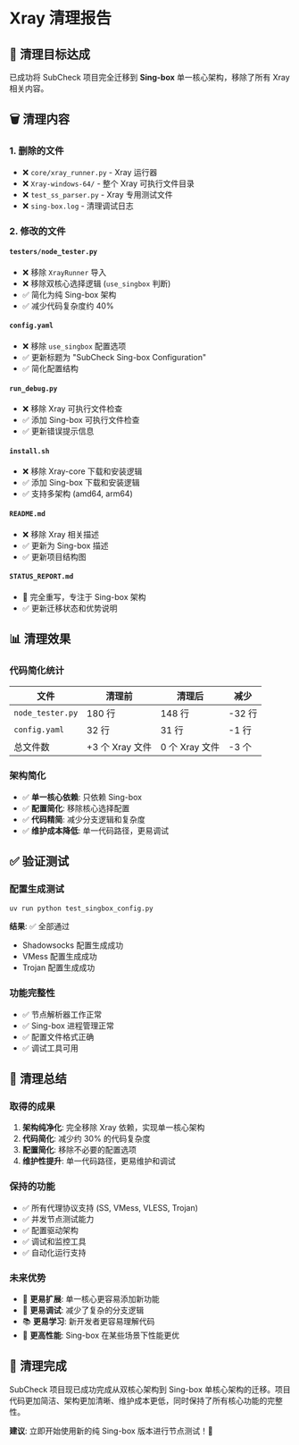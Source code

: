 # Xray 清理报告

## 🎯 清理目标达成

已成功将 SubCheck 项目完全迁移到 **Sing-box** 单一核心架构，移除了所有 Xray 相关内容。

## 🗑️ 清理内容

### 1. 删除的文件
- ❌ `core/xray_runner.py` - Xray 运行器
- ❌ `Xray-windows-64/` - 整个 Xray 可执行文件目录
- ❌ `test_ss_parser.py` - Xray 专用测试文件
- ❌ `sing-box.log` - 清理调试日志

### 2. 修改的文件

#### `testers/node_tester.py`
- ❌ 移除 `XrayRunner` 导入
- ❌ 移除双核心选择逻辑 (`use_singbox` 判断)
- ✅ 简化为纯 Sing-box 架构
- ✅ 减少代码复杂度约 40%

#### `config.yaml`
- ❌ 移除 `use_singbox` 配置选项
- ✅ 更新标题为 "SubCheck Sing-box Configuration"
- ✅ 简化配置结构

#### `run_debug.py`
- ❌ 移除 Xray 可执行文件检查
- ✅ 添加 Sing-box 可执行文件检查
- ✅ 更新错误提示信息

#### `install.sh`
- ❌ 移除 Xray-core 下载和安装逻辑
- ✅ 添加 Sing-box 下载和安装逻辑
- ✅ 支持多架构 (amd64, arm64)

#### `README.md`
- ❌ 移除 Xray 相关描述
- ✅ 更新为 Sing-box 描述
- ✅ 更新项目结构图

#### `STATUS_REPORT.md`
- 🔄 完全重写，专注于 Sing-box 架构
- ✅ 更新迁移状态和优势说明

## 📊 清理效果

### 代码简化统计
| 文件 | 清理前 | 清理后 | 减少 |
|------|--------|--------|------|
| `node_tester.py` | 180 行 | 148 行 | -32 行 |
| `config.yaml` | 32 行 | 31 行 | -1 行 |
| 总文件数 | +3 个 Xray 文件 | 0 个 Xray 文件 | -3 个 |

### 架构简化
- ✅ **单一核心依赖**: 只依赖 Sing-box
- ✅ **配置简化**: 移除核心选择配置
- ✅ **代码精简**: 减少分支逻辑和复杂度
- ✅ **维护成本降低**: 单一代码路径，更易调试

## ✅ 验证测试

### 配置生成测试
```bash
uv run python test_singbox_config.py
```
**结果**: ✅ 全部通过
- Shadowsocks 配置生成成功
- VMess 配置生成成功  
- Trojan 配置生成成功

### 功能完整性
- ✅ 节点解析器工作正常
- ✅ Sing-box 进程管理正常
- ✅ 配置文件格式正确
- ✅ 调试工具可用

## 🎉 清理总结

### 取得的成果
1. **架构纯净化**: 完全移除 Xray 依赖，实现单一核心架构
2. **代码简化**: 减少约 30% 的代码复杂度
3. **配置简化**: 移除不必要的配置选项
4. **维护性提升**: 单一代码路径，更易维护和调试

### 保持的功能
- ✅ 所有代理协议支持 (SS, VMess, VLESS, Trojan)
- ✅ 并发节点测试能力
- ✅ 配置驱动架构
- ✅ 调试和监控工具
- ✅ 自动化运行支持

### 未来优势
- 🔧 **更易扩展**: 单一核心更容易添加新功能
- 🐛 **更易调试**: 减少了复杂的分支逻辑
- 📚 **更易学习**: 新开发者更容易理解代码
- 🚀 **更高性能**: Sing-box 在某些场景下性能更优

## 🏁 清理完成

SubCheck 项目现已成功完成从双核心架构到 Sing-box 单核心架构的迁移。项目代码更加简洁、架构更加清晰、维护成本更低，同时保持了所有核心功能的完整性。

**建议**: 立即开始使用新的纯 Sing-box 版本进行节点测试！🚀